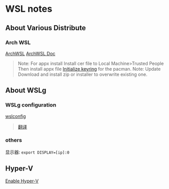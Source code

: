 # WSL notes

## About Various Distribute

### Arch WSL

[ArchWSL](https://github.com/yuk7/ArchWSL.git)
[ArchWSL Doc](https://wsldl-pg.github.io/ArchW-docs/)

> Note: For appx install
> Install cer file to Local Machine>Trusted People
> Then install appx file
> [Initialize keyring](https://wsldl-pg.github.io/ArchW-docs/How-to-Setup/#initialize-keyring) for the pacman.
> Note: Update
> Download and install zip or installer to overwrite existing one.

## About WSLg

### WSLg configuration

[wslconfig](https://github.com/microsoft/wslg/wiki/WSLg-Configuration-Options-for-Debugging)

> [翻译](./wslconfig-tran.md)

### others

显示器: `export DISPLAY=[ip]:0`

## Hyper-V

[Enable Hyper-V](https://github.com/littletaoishere/WindowsHomeHyperV.git)
